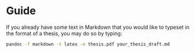 # Guide

If you already have some text in Markdown that you would like to typeset
in the format of a thesis, you may do so by typing:

```bash
pandoc -f markdown -t latex -o thesis.pdf your_thesis_draft.md
```

